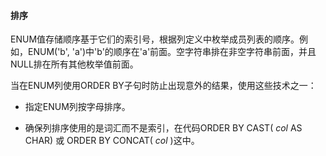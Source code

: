 #### 排序

ENUM值存储顺序基于它们的索引号，根据列定义中枚举成员列表的顺序。例如，ENUM('b', 'a')中'b'的顺序在'a'前面。空字符串排在非空字符串前面，并且NULL排在所有其他枚举值前面。

当在ENUM列使用ORDER BY子句时防止出现意外的结果，使用这些技术之一：

* 指定ENUM列按字母排序。

* 确保列排序使用的是词汇而不是索引，在代码ORDER BY CAST( *col*  AS CHAR) 或 ORDER BY CONCAT( *col* )这中。

